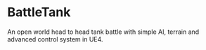 # BattleTank
An open world head to head tank battle with simple AI, terrain and advanced control system in UE4.
